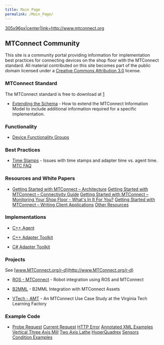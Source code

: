 ```yaml
---
title: Main Page
permalink: /Main_Page/
---
```


[305x96px|center|link=<http://www.mtconnect.org>](/File:MTConnect_MBDG_R.jpg "wikilink")

## MTConnect Community

This site is a community portal providing information for implementation
best practices for connecting devices on the shop floor with the
MTConnect standard. All material contributed on this site becomes part
of the public domain licensed under a [Creative Commons
Attribution 3.0](http://creativecommons.org/licenses/by/3.0/) license.

### MTConnect Standard

The MTConnect standard is free to download at
[1](https://www.mtconnect.org/documents)

  -
    [Extending the Schema](/Extending_the_Schema "wikilink") - How to
    extend the MTConnect Information Model to include additional
    information required for a specific implementation.

### Functionality

  -
    [Device Functionality
    Groups](/Device_Functionality_Groups "wikilink")

### Best Practices

  -
    [Time Stamps](/Time_Stamps "wikilink") - Issues with time stamps and
    adapter time vs. agent time.
    [MTC FAQ](/MTC_FAQ "wikilink")

### Resources and White Papers

  -
    [Getting Started with MTConnect –
    Architecture](/Getting_Started_with_MTConnect_–_Architecture "wikilink")
    [Getting Started with MTConnect – Connectivity
    Guide](/Getting_Started_with_MTConnect_–_Connectivity_Guide "wikilink")
    [Getting Started with MTConnect – Monitoring Your Shop Floor -
    What's In It For
    You?](/Getting_Started_with_MTConnect_–_Monitoring_Your_Shop_Floor_-_What's_In_It_For_You? "wikilink")
    [Getting Started with MTConnect – Writing Client
    Applications](/Getting_Started_with_MTConnect_–_Writing_Client_Applications "wikilink")
    [Other Resources](/Other_Resources "wikilink")

### Implementations

  -
    [C++ Agent](/C++_Agent "wikilink")

<!-- end list -->

  -
    [C++ Adapter Toolkit](/C++_Adapter_Toolkit "wikilink")

<!-- end list -->

  -
    [C\# Adapter Toolkit](/CSharp_Adapter_Toolkit "wikilink")

### Projects

See [www.MTConnect.org/r-d](http://www.MTConnect.org/r-d)

  -
    [ROS - MTConnect](/ROS_-_MTConnect "wikilink") - Robot integration
    using ROS and MTConnect

<!-- end list -->

  -
    [B2MML](/B2MML "wikilink") - B2MML Integration with MTConnect Assets

<!-- end list -->

  -
    [VTech - AMT](/VTech_-_AMT "wikilink") - An MTConnect Use Case Study
    at the Virginia Tech Learning Factory

### Example Code

  -
    [Probe Request](/Probe_Request "wikilink")
    [Current Request](/Current_Request "wikilink")
    [HTTP Error](/HTTP_Error "wikilink")
    [Annotated XML Examples](/Annotated_XML_Examples "wikilink")
    [Vertical Three Axis Mill](/Vertical_Three_Axis_Mill "wikilink")
    [Two Axis Lathe](/Two_Axis_Lathe "wikilink")
    [HyperQuadrex](/HyperQuadrex "wikilink")
    [Sensors](/Sensors "wikilink")
    [Condition Examples](/Condition_Examples "wikilink")